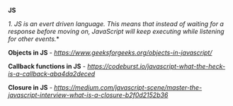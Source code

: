 
**JS**

  *1. JS is an evert driven language. This means that instead of waiting for a response before moving on, JavaScript will keep executing while listening for other events.** 

**Objects in JS** - *https://www.geeksforgeeks.org/objects-in-javascript/*

**Callback functions in JS** - *https://codeburst.io/javascript-what-the-heck-is-a-callback-aba4da2deced*

**Closure in JS** - *https://medium.com/javascript-scene/master-the-javascript-interview-what-is-a-closure-b2f0d2152b36*
